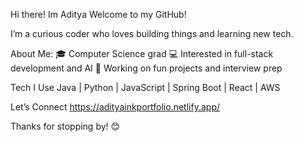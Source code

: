 Hi there! Im Aditya
Welcome to my GitHub!

I’m a curious coder who loves building things and learning new tech.

About Me:
🎓 Computer Science grad
💻 Interested in full-stack development and AI
🚀 Working on fun projects and interview prep

Tech I Use
Java | Python | JavaScript | Spring Boot | React | AWS

Let’s Connect
https://adityainkportfolio.netlify.app/


Thanks for stopping by! 😊
